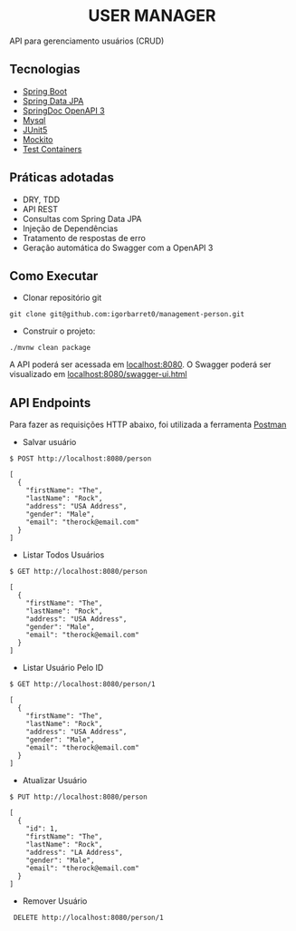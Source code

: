 <h1 align="center">
  USER MANAGER
</h1>

API para gerenciamento usuários (CRUD) 

## Tecnologias

- [Spring Boot](https://spring.io/projects/spring-boot)
- [Spring Data JPA](https://spring.io/projects/spring-data-jpa)
- [SpringDoc OpenAPI 3](https://springdoc.org/v2/#spring-webflux-support)
- [Mysql](https://dev.mysql.com/downloads/)
- [JUnit5](https://junit.org/junit5/)
- [Mockito](https://site.mockito.org/)
- [Test Containers](https://testcontainers.com/)

## Práticas adotadas

- DRY, TDD
- API REST
- Consultas com Spring Data JPA
- Injeção de Dependências
- Tratamento de respostas de erro
- Geração automática do Swagger com a OpenAPI 3

## Como Executar

- Clonar repositório git
```
git clone git@github.com:igorbarret0/management-person.git
```

- Construir o projeto:
```
./mvnw clean package
```


A API poderá ser acessada em [localhost:8080](http://localhost:8080).
O Swagger poderá ser visualizado em [localhost:8080/swagger-ui.html](http://localhost:8080/swagger-ui.html)

## API Endpoints

Para fazer as requisições HTTP abaixo, foi utilizada a ferramenta [Postman](https://www.postman.com/)

- Salvar usuário
```
$ POST http://localhost:8080/person

[
  {
    "firstName": "The",
    "lastName": "Rock",
    "address": "USA Address",
    "gender": "Male",
    "email": "therock@email.com"
  }
]
```

- Listar Todos Usuários
```
$ GET http://localhost:8080/person

[
  {
    "firstName": "The",
    "lastName": "Rock",
    "address": "USA Address",
    "gender": "Male",
    "email": "therock@email.com"
  }
]
```

- Listar Usuário Pelo ID
```
$ GET http://localhost:8080/person/1

[
  {
    "firstName": "The",
    "lastName": "Rock",
    "address": "USA Address",
    "gender": "Male",
    "email": "therock@email.com"
  }
]
```

- Atualizar Usuário
```
$ PUT http://localhost:8080/person

[
  {
    "id": 1,
    "firstName": "The",
    "lastName": "Rock",
    "address": "LA Address",
    "gender": "Male",
    "email": "therock@email.com"
  }
]
```

- Remover Usuário
```
 DELETE http://localhost:8080/person/1
